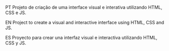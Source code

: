 PT
Projeto de criação de uma interface visual e interativa utilizando HTML, CSS e JS.

EN
Project to create a visual and interactive interface using HTML, CSS and JS.

ES
Proyecto para crear una interfaz visual e interactiva utilizando HTML, CSS y JS.
